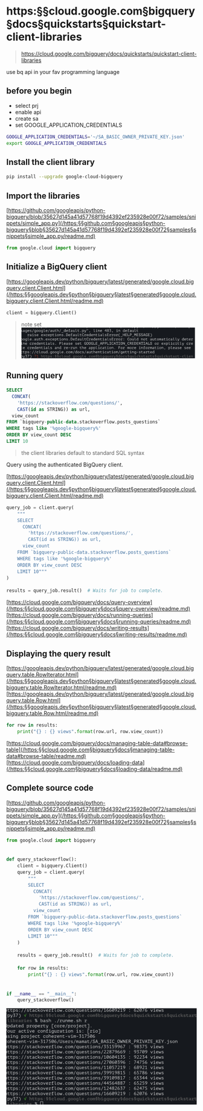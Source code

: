 # https:§§cloud.google.com§bigquery§docs§quickstarts§quickstart-client-libraries

> <https://cloud.google.com/bigquery/docs/quickstarts/quickstart-client-libraries>

use bq api in your fav programming language

## before  you  begin

- select prj
- enable api
- create sa
- set GOOGLE_APPLICATION_CREDENTIALS

```bash
GOOGLE_APPLICATION_CREDENTIALS='~/SA_BASIC_OWNER_PRIVATE_KEY.json'
export GOOGLE_APPLICATION_CREDENTIALS
```

## Install the client library

```bash
pip install --upgrade google-cloud-bigquery
```

## Import the libraries

[https://github.com/googleapis/python-bigquery/blob/35627d145a41d57768f19d4392ef235928e00f72/samples/snippets/simple_app.py](/https:§§github.com§googleapis§python-bigquery§blob§35627d145a41d57768f19d4392ef235928e00f72§samples§snippets§simple_app.py/readme.md)

```py
from google.cloud import bigquery
```

## Initialize a BigQuery client

[https://googleapis.dev/python/bigquery/latest/generated/google.cloud.bigquery.client.Client.html](/https:§§googleapis.dev§python§bigquery§latest§generated§google.cloud.bigquery.client.Client.html/readme.md)

```py
client = bigquery.Client()
```

> note set  
![](2021-08-17-22-57-32.png)

## Running query

```sql
SELECT
  CONCAT(
    'https://stackoverflow.com/questions/',
    CAST(id as STRING)) as url,
  view_count
FROM `bigquery-public-data.stackoverflow.posts_questions`
WHERE tags like '%google-bigquery%'
ORDER BY view_count DESC
LIMIT 10
```

> the client libraries default to standard SQL syntax

Query using the authenticated BigQuery client.

[https://googleapis.dev/python/bigquery/latest/generated/google.cloud.bigquery.client.Client.html](/https:§§googleapis.dev§python§bigquery§latest§generated§google.cloud.bigquery.client.Client.html/readme.md)

```py
query_job = client.query(
    """
    SELECT
      CONCAT(
        'https://stackoverflow.com/questions/',
        CAST(id as STRING)) as url,
      view_count
    FROM `bigquery-public-data.stackoverflow.posts_questions`
    WHERE tags like '%google-bigquery%'
    ORDER BY view_count DESC
    LIMIT 10"""
)

results = query_job.result()  # Waits for job to complete.
```

[https://cloud.google.com/bigquery/docs/query-overview](/https:§§cloud.google.com§bigquery§docs§query-overview/readme.md)
[https://cloud.google.com/bigquery/docs/running-queries](/https:§§cloud.google.com§bigquery§docs§running-queries/readme.md)
[https://cloud.google.com/bigquery/docs/writing-results](/https:§§cloud.google.com§bigquery§docs§writing-results/readme.md)

## Displaying the query result

[https://googleapis.dev/python/bigquery/latest/generated/google.cloud.bigquery.table.RowIterator.html](/https:§§googleapis.dev§python§bigquery§latest§generated§google.cloud.bigquery.table.RowIterator.html/readme.md)
[https://googleapis.dev/python/bigquery/latest/generated/google.cloud.bigquery.table.Row.html](/https:§§googleapis.dev§python§bigquery§latest§generated§google.cloud.bigquery.table.Row.html/readme.md)

```py
for row in results:
    print("{} : {} views".format(row.url, row.view_count))
```
[https://cloud.google.com/bigquery/docs/managing-table-data#browse-table](/https:§§cloud.google.com§bigquery§docs§managing-table-data#browse-table/readme.md)
[https://cloud.google.com/bigquery/docs/loading-data](/https:§§cloud.google.com§bigquery§docs§loading-data/readme.md)

## Complete source code

[https://github.com/googleapis/python-bigquery/blob/35627d145a41d57768f19d4392ef235928e00f72/samples/snippets/simple_app.py](/https:§§github.com§googleapis§python-bigquery§blob§35627d145a41d57768f19d4392ef235928e00f72§samples§snippets§simple_app.py/readme.md)

```py
from google.cloud import bigquery


def query_stackoverflow():
    client = bigquery.Client()
    query_job = client.query(
        """
        SELECT
          CONCAT(
            'https://stackoverflow.com/questions/',
            CAST(id as STRING)) as url,
          view_count
        FROM `bigquery-public-data.stackoverflow.posts_questions`
        WHERE tags like '%google-bigquery%'
        ORDER BY view_count DESC
        LIMIT 10"""
    )

    results = query_job.result()  # Waits for job to complete.

    for row in results:
        print("{} : {} views".format(row.url, row.view_count))


if __name__ == "__main__":
    query_stackoverflow()
```

![](2021-08-17-23-27-56.png)